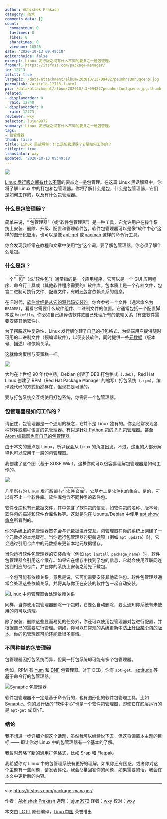 ```yaml
---
author: Abhishek Prakash
category: 技术
comments_data: []
count:
  commentnum: 0
  favtimes: 0
  likes: 0
  sharetimes: 0
  viewnum: 10528
date: '2020-10-13 09:49:18'
editorchoice: false
excerpt: Linux 发行版之间有什么不同的要点之一是包管理。
fromurl: https://itsfoss.com/package-manager/
id: 12713
islctt: true
largepic: /data/attachment/album/202010/13/094827peunhns3nn3qceno.jpg
permalink: /article-12713-1.html
pic: /data/attachment/album/202010/13/094827peunhns3nn3qceno.jpg.thumb.jpg
related:
- displayorder: 0
  raid: 12748
- displayorder: 0
  raid: 12773
reviewer: wxy
selector: lujun9972
summary: Linux 发行版之间有什么不同的要点之一是包管理。
tags:
- 包管理器
thumb: false
title: Linux 黑话解释：什么是包管理器？它是如何工作的？
titlepic: true
translator: wxy
updated: '2020-10-13 09:49:18'
---
```


![](/data/attachment/album/202010/13/094827peunhns3nn3qceno.jpg)


[Linux 发行版之间有什么不同](https://itsfoss.com/what-is-linux/)的要点之一是包管理。在这篇 Linux 黑话解释中，你将了解 Linux 中的打包和包管理器。你将了解什么是包，什么是包管理器，它们是如何工作的，以及有什么包管理器。


### 什么是包管理器？


简单来说，“<ruby> 包管理器 <rt>  package manager </rt></ruby>”（或“软件包管理器”）是一种工具，它允许用户在操作系统上安装、删除、升级、配置和管理软件包。软件包管理器可以是像“软件中心”这样的图形化应用，也可以是像 [apt-get](https://itsfoss.com/apt-vs-apt-get-difference/) 或 [pacman](https://itsfoss.com/pacman-command/) 这样的命令行工具。


你会发现我经常在教程和文章中使用“包”这个词。要了解包管理器，你必须了解什么是包。


### 什么是包？


一个“<ruby> 包 <rt>  package </rt></ruby>”（或“软件包”）通常指的是一个应用程序，它可以是一个 GUI 应用程序、命令行工具或（其他软件程序需要的）软件库。包本质上是一个存档文件，包含二进制可执行文件、配置文件，有时还包含依赖关系的信息。


在旧时代，[软件曾经是从它的源代码安装的](https://itsfoss.com/install-software-from-source-code/)。你会参考一个文件（通常命名为 `README`），看看它需要什么软件组件、二进制文件的位置。它通常包括一个配置脚本或 `Makefile`。你必须自己编译该软件或自己处理所有的依赖关系（有些软件需要安装其他软件）。


为了摆脱这种复杂性，Linux 发行版创建了自己的打包格式，为终端用户提供随时可用的二进制文件（预编译软件），以便安装软件，同时提供一些[元数据](https://www.computerhope.com/jargon/m/metadata.htm)（版本号、描述）和依赖关系。


这就像烤蛋糕与买蛋糕一样。


![](/data/attachment/album/202010/13/094921ghir7i7gotg9mrio.png)


大约在上世纪 90 年代中期，Debian 创建了 DEB 打包格式（`.deb`），Red Hat Linux 创建了 RPM（Red Hat Package Manager 的缩写）打包系统（`.rpm`）。编译源代码的方式仍然存在，但现在是可选的。


要与打包系统交互或使用打包系统，你需要一个包管理器。


### 包管理器是如何工作的？


请记住，包管理器是一个通用的概念，它并不是 Linux 独有的。你会经常发现各种软件或编程语言的包管理器。有[只是针对 Python 包的 PIP 包管理器](https://itsfoss.com/install-pip-ubuntu/)。甚至 [Atom 编辑器也有自己的包管理器](https://itsfoss.com/install-packages-in-atom/)。


由于本文的重点是 Linux，所以我会从 Linux 的角度出发。不过，这里的大部分解释也可以应用于一般的包管理器。


我创建了这个图（基于 SUSE Wiki），这样你就可以很容易理解包管理器是如何工作的。


![](/data/attachment/album/202010/13/094925rqvfolwqzpjeqopk.png)


几乎所有的 Linux 发行版都有“<ruby> 软件仓库 <rt>  software repository </rt></ruby>”，它基本上是软件包的集合。是的，可以有不止一个软件库。软件库包含不同种类的软件包。


软件仓库也有元数据文件，其中包含了软件包的信息，如软件包的名称、版本号、软件包的描述和软件仓库名称等。这就是你在 Ubuntu/Debian 中使用 [apt show 命令](https://itsfoss.com/apt-search-command/)所看到的。


你的系统上的包管理器首先会与元数据进行交互。包管理器在你的系统上创建了一个元数据的本地缓存。当你运行包管理器的更新选项（例如 `apt update`）时，它会通过引用仓库中的元数据来更新本地元数据缓存。


当你运行软件包管理器的安装命令（例如 `apt install package_name`）时，软件包管理器会引用这个缓存。如果它在缓存中找到了包的信息，它就会使用互联网连接到相应的仓库，并在你的系统上安装之前先下载包。


一个包可能有依赖关系。意思是说，它可能需要安装其他软件包。软件包管理器通常会处理这些依赖关系，并将其与你正在安装的软件包一起自动安装。


![Linux 中包管理器会处理依赖关系](/data/attachment/album/202010/13/094927hyaf66qj9s0lwfpq.png)


同样，当你使用包管理器删除一个包时，它要么自动删除，要么通知你系统有未使用的包可以清理。


除了安装、删除这些显而易见的任务外，你还可以使用包管理器对包进行配置，并根据自己的需要进行管理。例如，你可以在常规的系统更新中[防止升级某个包的版本](https://itsfoss.com/prevent-package-update-ubuntu/)。你的包管理器可能还能做很多事情。


### 不同种类的包管理器


包管理器因打包系统而异，但同一打包系统却可能有多个包管理器。


例如，RPM 有 [Yum](https://fedoraproject.org/wiki/Yum) 和 [DNF](https://fedoraproject.org/wiki/DNF) 包管理器。对于 DEB，你有 `apt-get`、[aptitude](https://wiki.debian.org/Aptitude) 等基于命令行的包管理器。


![Synaptic 包管理器](/data/attachment/album/202010/13/094934affzuucfz0stkk8u.png)


软件包管理器不一定是基于命令行的，也有图形化的软件包管理工具，比如 [Synaptic](https://itsfoss.com/synaptic-package-manager/)。你的发行版的“软件中心”也是一个软件包管理器，即使它在底层运行的是 `apt-get` 或 DNF。


### 结论


我不想进一步详细介绍这个话题，虽然我可以继续说下去，但这将偏离本主题的目标 —— 即让你对 Linux 中的包管理器有一个基本的了解。


我暂时忽略了新的通用打包格式，比如 Snap 和 Flatpak。


我希望你对 Linux 中的包管理系统有更好的理解。如果你还有困惑，或者你对这个主题有一些问题，请发表评论。我会尽量回答你的问题，如果需要的话，我会在本文中更新新的内容。




---


via: <https://itsfoss.com/package-manager/>


作者：[Abhishek Prakash](https://itsfoss.com/author/abhishek/) 选题：[lujun9972](https://github.com/lujun9972) 译者：[wxy](https://github.com/wxy) 校对：[wxy](https://github.com/wxy)


本文由 [LCTT](https://github.com/LCTT/TranslateProject) 原创编译，[Linux中国](https://linux.cn/) 荣誉推出